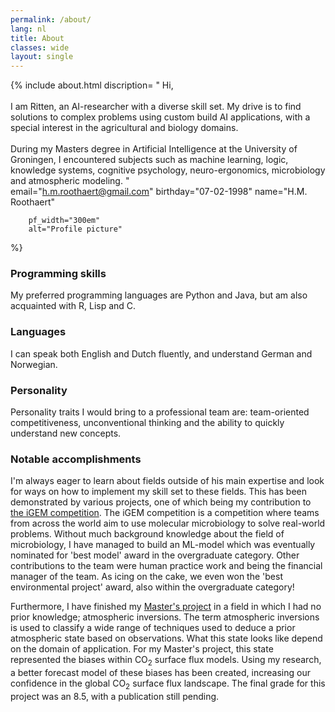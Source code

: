 ```yaml
---
permalink: /about/
lang: nl
title: About
classes: wide
layout: single
---
```


{% include about.html 
        discription= 
        "
        Hi, 
        <br><br>
        I am Ritten, an AI-researcher with a diverse skill set. My drive is to 
        find solutions to complex problems using custom build AI applications, 
        with a special interest in the agricultural and biology domains. 
        <br><br>
        During my Masters degree in Artificial Intelligence at the University of Groningen, I 
        encountered subjects such as machine learning, logic, knowledge systems,
        cognitive psychology, neuro-ergonomics, microbiology and atmospheric modeling. 
        "	
        email="h.m.roothaert@gmail.com"
        birthday="07-02-1998"
        name="H.M. Roothaert"
            
        pf_width="300em"
        alt="Profile picture"
        
%}


### Programming skills
My preferred programming languages are Python and Java, but am also 
acquainted with R, Lisp and C. 

### Languages
I can speak both English and Dutch fluently, and understand German and Norwegian.


### Personality
Personality traits I would bring to a professional team are: team-oriented 
competitiveness, unconventional thinking and the ability to quickly 
understand new concepts.


### Notable accomplishments
I'm always eager to learn about fields outside of his main expertise and look for ways on how to implement my skill set to these fields. This has been demonstrated by various projects, one of which being my contribution to [the iGEM competition][iGEM]. The iGEM competition is a competition where teams from across the world aim to use molecular microbiology to solve real-world problems. Without much background knowledge about the field of microbiology, I have managed to build an ML-model which was eventually nominated for 'best model' award in the overgraduate category. Other contributions to the team were human practice work and being the financial manager of the team. As icing on the cake, we even won the 'best environmental project' award, also within the overgraduate category!

Furthermore, I have finished my [Master's project][master project] in a field in which I had no prior knowledge; atmospheric inversions. The term atmospheric inversions is used to classify a wide range of techniques used to deduce a prior atmospheric state based on observations. What this state looks like depend on the domain of application. For my Master's project, this state represented the biases within CO<sub>2</sub> surface flux models. Using my research, a better forecast model of these biases has been created, increasing our confidence in the global CO<sub>2</sub> surface flux landscape. The final grade for this project was an 8.5, with a publication still pending. 

[iGEM]: /portfolio/update/2021/10/27/ByeMonia.html
[master project]: /portfolio/update/2022/11/25/CO2DataAssimilation.html
